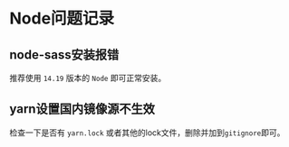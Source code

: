 # Node问题记录

## node-sass安装报错

推荐使用 `14.19` 版本的 `Node` 即可正常安装。

## yarn设置国内镜像源不生效

检查一下是否有 `yarn.lock` 或者其他的lock文件，删除并加到`gitignore`即可。